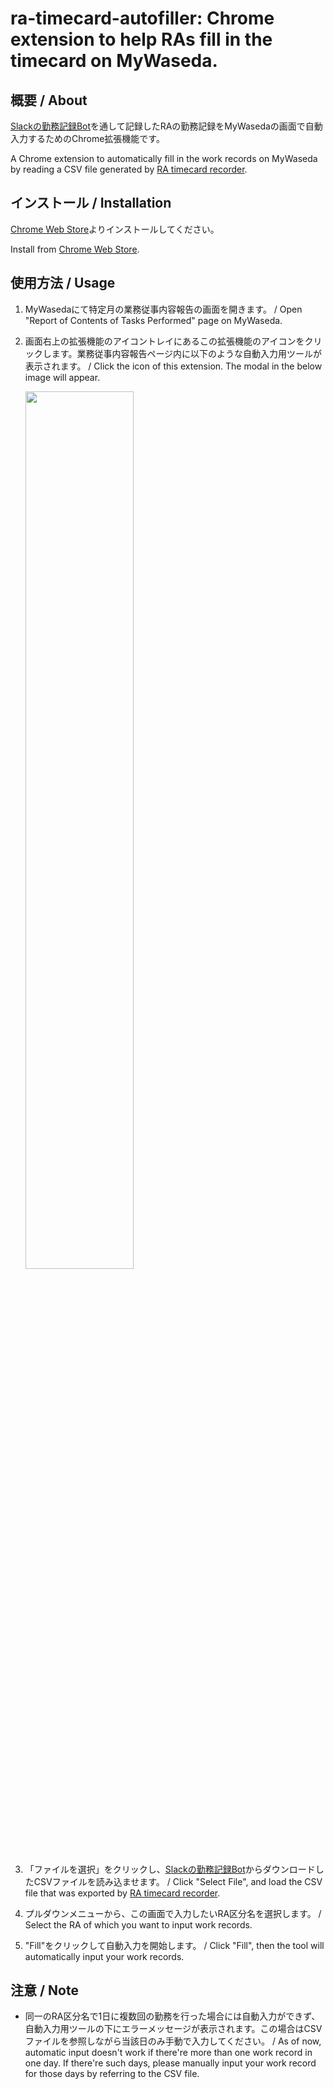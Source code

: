 # ra-timecard-autofiller: Chrome extension to help RAs fill in the timecard on MyWaseda.

## 概要  /  About

[Slackの勤務記録Bot](https://github.com/NSL-Admin/ra-timecard-recorder)を通して記録したRAの勤務記録をMyWasedaの画面で自動入力するためのChrome拡張機能です。

A Chrome extension to automatically fill in the work records on MyWaseda by reading a CSV file generated by [RA timecard recorder](https://github.com/NSL-Admin/ra-timecard-recorder).

## インストール  /  Installation

[Chrome Web Store](https://chromewebstore.google.com/detail/ra-timecard-autofiller/cmlgpkjckdgjackdkahmppghikhecajn)よりインストールしてください。

Install from [Chrome Web Store](https://chromewebstore.google.com/detail/ra-timecard-autofiller/cmlgpkjckdgjackdkahmppghikhecajn).

## 使用方法  /  Usage

1. MyWasedaにて特定月の業務従事内容報告の画面を開きます。  /  Open "Report of Contents of Tasks Performed" page on MyWaseda.
2. 画面右上の拡張機能のアイコントレイにあるこの拡張機能のアイコンをクリックします。業務従事内容報告ページ内に以下のような自動入力用ツールが表示されます。  / Click the icon of this extension. The modal in the below image will appear.

    <img src="https://github.com/NSL-Admin/ra-timecard-autofiller/assets/37496476/8b4fa387-9e6a-4ff4-afd8-8b73ccc04f52" height=60% width=60%>

3. 「ファイルを選択」をクリックし、[Slackの勤務記録Bot](https://github.com/NSL-Admin/ra-timecard-recorder)からダウンロードしたCSVファイルを読み込ませます。  / Click "Select File", and load the CSV file that was exported by [RA timecard recorder](https://github.com/NSL-Admin/ra-timecard-recorder).
4. プルダウンメニューから、この画面で入力したいRA区分名を選択します。  /  Select the RA of which you want to input work records.
5. "Fill"をクリックして自動入力を開始します。  /  Click "Fill", then the tool will automatically input your work records.

## 注意  /  Note

- 同一のRA区分名で1日に複数回の勤務を行った場合には自動入力ができず、自動入力用ツールの下にエラーメッセージが表示されます。この場合はCSVファイルを参照しながら当該日のみ手動で入力してください。  /  As of now, automatic input doesn't work if there're more than one work record in one day. If there're such days, please manually input your work record for those days by referring to the CSV file.